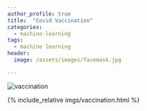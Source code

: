 ```yaml
---
author_profile: true
title:  "Covid Vaccination"
categories:
  - machine-learning
tags:
  - machine learning
header:
  image: /assets/images/facemask.jpg

---
```

![vaccination](https://user-images.githubusercontent.com/43914109/144240555-4d58c110-50a2-4aec-b08f-b43353a5b081.png)

{% include_relative imgs/vaccination.html %}


